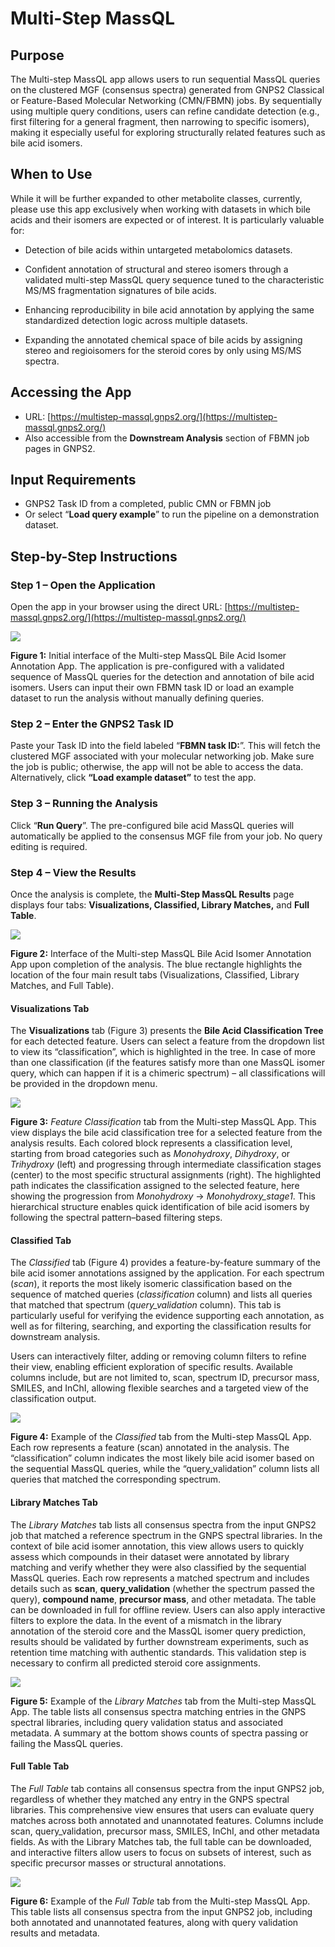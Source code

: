 # Multi-Step MassQL

## Purpose

The Multi-step MassQL app allows users to run sequential MassQL queries on the clustered MGF (consensus spectra) generated from GNPS2 Classical or Feature-Based Molecular Networking (CMN/FBMN) jobs. By sequentially using multiple query conditions, users can refine candidate detection (e.g., first filtering for a general fragment, then narrowing to specific isomers), making it especially useful for exploring structurally related features such as bile acid isomers.

## When to Use

While it will be further expanded to other metabolite classes, currently, please use this app exclusively when working with datasets in which bile acids and their isomers are expected or of interest. It is particularly valuable for:

* Detection of bile acids within untargeted metabolomics datasets.  
* Confident annotation of structural and stereo isomers through a validated multi-step MassQL query sequence tuned to the characteristic MS/MS fragmentation signatures of bile acids.  
* Enhancing reproducibility in bile acid annotation by applying the same standardized detection logic across multiple datasets.

* Expanding the annotated chemical space of bile acids by assigning stereo and regioisomers for the steroid cores by only using MS/MS spectra.

## Accessing the App

* URL: [https://multistep-massql.gnps2.org/](https://multistep-massql.gnps2.org/)  
* Also accessible from the **Downstream Analysis** section of FBMN job pages in GNPS2.

## Input Requirements

* GNPS2 Task ID from a completed, public CMN or FBMN job  
* Or select “**Load query example**” to run the pipeline on a demonstration dataset.

## Step-by-Step Instructions

### Step 1 – Open the Application

Open the app in your browser using the direct URL: [https://multistep-massql.gnps2.org/](https://multistep-massql.gnps2.org/)

![](img/metaboapps/2_Multi_step_MassQL/Multi_step_MassQL_1.png)

**Figure 1:** Initial interface of the Multi-step MassQL Bile Acid Isomer Annotation App. The application is pre-configured with a validated sequence of MassQL queries for the detection and annotation of bile acid isomers. Users can input their own FBMN task ID or load an example dataset to run the analysis without manually defining queries.

### Step 2 – Enter the GNPS2 Task ID

Paste your Task ID into the field labeled “**FBMN task ID:**”. This will fetch the clustered MGF associated with your molecular networking job. Make sure the job is public; otherwise, the app will not be able to access the data. Alternatively, click **“Load example dataset”** to test the app.

### Step 3 – Running the Analysis

Click “**Run Query**”. The pre-configured bile acid MassQL queries will automatically be applied to the consensus MGF file from your job. No query editing is required.

### Step 4 – View the Results

Once the analysis is complete, the **Multi-Step MassQL Results** page displays four tabs: **Visualizations, Classified, Library Matches,** and **Full Table**.

![](img/metaboapps/2_Multi_step_MassQL/Multi_step_MassQL_2.png)

**Figure 2:** Interface of the Multi-step MassQL Bile Acid Isomer Annotation App upon completion of the analysis. The blue rectangle highlights the location of the four main result tabs (Visualizations, Classified, Library Matches, and Full Table).

#### Visualizations Tab

The **Visualizations** tab (Figure 3) presents the **Bile Acid Classification Tree** for each detected feature. Users can select a feature from the dropdown list to view its “classification”, which is highlighted in the tree. In case of more than one classification (if the features satisfy more than one MassQL isomer query, which can happen if it is a chimeric spectrum) – all classifications will be provided in the dropdown menu. 

![](img/metaboapps/2_Multi_step_MassQL/Multi_step_MassQL_3.png)

**Figure 3:** *Feature Classification* tab from the Multi-step MassQL App. This view displays the bile acid classification tree for a selected feature from the analysis results. Each colored block represents a classification level, starting from broad categories such as *Monohydroxy*, *Dihydroxy*, or *Trihydroxy* (left) and progressing through intermediate classification stages (center) to the most specific structural assignments (right). The highlighted path indicates the classification assigned to the selected feature, here showing the progression from *Monohydroxy* → *Monohydroxy_stage1*. This hierarchical structure enables quick identification of bile acid isomers by following the spectral pattern–based filtering steps.

#### Classified Tab

The *Classified* tab (Figure 4) provides a feature-by-feature summary of the bile acid isomer annotations assigned by the application. For each spectrum (*scan*), it reports the most likely isomeric classification based on the sequence of matched queries (*classification* column) and lists all queries that matched that spectrum (*query_validation* column). This tab is particularly useful for verifying the evidence supporting each annotation, as well as for filtering, searching, and exporting the classification results for downstream analysis.

Users can interactively filter, adding or removing column filters to refine their view, enabling efficient exploration of specific results. Available columns include, but are not limited to, scan, spectrum ID, precursor mass, SMILES, and InChI, allowing flexible searches and a targeted view of the classification output.

![](img/metaboapps/2_Multi_step_MassQL/Multi_step_MassQL_4.png)

**Figure 4:** Example of the *Classified* tab from the Multi-step MassQL App. Each row represents a feature (scan) annotated in the analysis. The “classification” column indicates the most likely bile acid isomer based on the sequential MassQL queries, while the “query_validation” column lists all queries that matched the corresponding spectrum.

#### Library Matches Tab

The *Library Matches* tab lists all consensus spectra from the input GNPS2 job that matched a reference spectrum in the GNPS spectral libraries. In the context of bile acid isomer annotation, this view allows users to quickly assess which compounds in their dataset were annotated by library matching and verify whether they were also classified  by the sequential MassQL queries. Each row represents a matched spectrum and includes details such as **scan**, **query_validation** (whether the spectrum passed the query), **compound name**, **precursor mass**, and other metadata. The table can be downloaded in full for offline review. Users can also apply interactive filters to explore the data. In the event of a mismatch in the library annotation of the steroid core and the MassQL isomer query prediction, results should be validated by further downstream experiments, such as retention time matching with authentic standards. This validation step is necessary to confirm all predicted steroid core assignments. 

![](img/metaboapps/2_Multi_step_MassQL/Multi_step_MassQL_5.png)

**Figure 5:** Example of the *Library Matches* tab from the Multi-step MassQL App. The table lists all consensus spectra matching entries in the GNPS spectral libraries, including query validation status and associated metadata. A summary at the bottom shows counts of spectra passing or failing the MassQL queries.

#### Full Table Tab

The *Full Table* tab contains all consensus spectra from the input GNPS2 job, regardless of whether they matched any entry in the GNPS spectral libraries. This comprehensive view ensures that users can evaluate query matches across both annotated and unannotated features. Columns include scan, query_validation, precursor mass, SMILES, InChI, and other metadata fields. As with the Library Matches tab, the full table can be downloaded, and interactive filters allow users to focus on subsets of interest, such as specific precursor masses or structural annotations.

![](img/metaboapps/2_Multi_step_MassQL/Multi_step_MassQL_6.png)

**Figure 6:** Example of the *Full Table* tab from the Multi-step MassQL App. This table lists all consensus spectra from the input GNPS2 job, including both annotated and unannotated features, along with query validation results and metadata.

